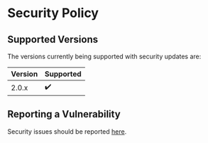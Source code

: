 # Security Policy

## Supported Versions

The versions currently being supported with security updates are:

| Version | Supported          |
| ------- | ------------------ |
| 2.0.x   | :heavy_check_mark: |

## Reporting a Vulnerability

Security issues should be reported [here](https://github.com/r2d2bzh/docker-build-nodejs/issues/new?assignees=&labels=security&template=security-issue.md&title=).
